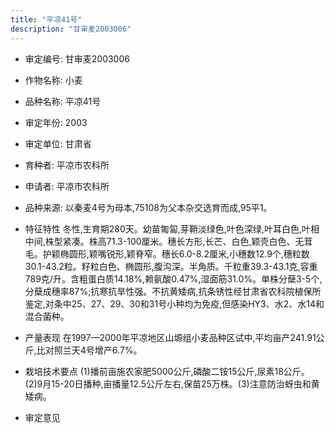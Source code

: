 ```yaml
---
title: "平凉41号"
description: "甘审麦2003006"
---
```

* 审定编号:  甘审麦2003006

*  作物名称:  小麦

*  品种名称:  平凉41号

*  审定年份:  2003

*  审定单位:  甘肃省

* 育种者:  平凉市农科所

*  申请者:  平凉市农科所

*  品种来源:  以秦麦4号为母本,75108为父本杂交选育而成,95平1。

*  特征特性
冬性,生育期280天。幼苗匍匐,芽鞘淡绿色,叶色深绿,叶耳白色,叶相中间,株型紧凑。株高71.3-100厘米。穗长方形,长芒、白色,颖壳白色、无茸毛。护颖椭圆形,颖嘴锐形,颖脊窄。穗长6.0-8.2厘米,小穗数12.9个,穗粒数30.1-43.2粒。籽粒白色、椭圆形,腹沟深。半角质。千粒重39.3-43.1克,容重789克/升。含粗蛋白质14.18%,赖氨酸0.47%,湿面筋31.0%。单株分蘖3-5个,分蘖成穗率87%;抗寒抗旱性强。不抗黄矮病,抗条锈性经甘肃省农科院植保所鉴定,对条中25、27、29、30和31号小种均为免疫,但感染HY3、水2、水14和混合菌种。

*  产量表现
在1997—2000年平凉地区山塬组小麦品种区试中,平均亩产241.91公斤,比对照兰天4号增产6.7%。

*  栽培技术要点
(1)播前亩施农家肥5000公斤,磷酸二铵15公斤,尿素18公斤。(2)9月15-20日播种,亩播量12.5公斤左右,保苗25万株。(3)注意防治蚜虫和黄矮病。

*  审定意见

